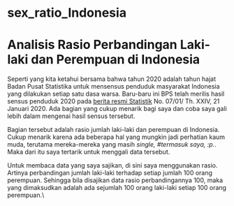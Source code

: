 # sex_ratio_Indonesia
<h1>Analisis Rasio Perbandingan Laki-laki dan Perempuan di Indonesia</h1>

<link href="https://cdn.jsdelivr.net/npm/bootstrap@5.0.0-beta2/dist/css/bootstrap.min.css" rel="stylesheet" integrity="sha384-BmbxuPwQa2lc/FVzBcNJ7UAyJxM6wuqIj61tLrc4wSX0szH/Ev+nYRRuWlolflfl" crossorigin="anonymous">


Seperti yang kita ketahui bersama bahwa tahun 2020 adalah tahun hajat Badan Pusat Statistika untuk mensensus penduduk masyarakat Indonesia yang dilakukan setiap satu dasa warsa. Baru-baru ini BPS telah merilis hasil sensus penduduk 2020 pada <a href="https://www.bps.go.id/news/2021/01/21/405/bps--270-20-juta-penduduk-indonesia-hasil-sp2020.html">berita resmi Statistik</a> No. 07/01/ Th. XXIV, 21 Januari 2020. Ada bagian yang cukup menarik bagi saya dan coba saya gali lebih dalam mengenai hasil sensus tersebut.

<p>Bagian tersebut adalah rasio jumlah laki-laki dan perempuan di Indonesia. Cukup menarik karena ada beberapa hal yang mungkin jadi perhatian kaum muda, terutama mereka-mereka yang masih <em>single, #termasuk saya, :p.</em>. Maka dari itu saya tertarik untuk menggali data tersebut.</p>

Untuk membaca data yang saya sajikan, di sini saya menggunakan rasio. Artinya perbandingan jumlah laki-laki terhadap setiap jumlah 100 orang perempuan. Sehingga bila disajikan data rasio perbandingannya 100, maka yang dimaksudkan adalah ada sejumlah 100 orang laki-laki setiap 100 orang perempuan.\
